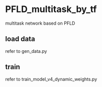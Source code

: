# PFLD_multitask_by_tf
multitask network based on PFLD
## load data

refer to gen_data.py

## train
refer to train_model_v4_dynamic_weights.py
